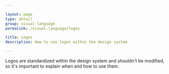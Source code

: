 ```yaml
---

layout: page
type: detail
group: visual-language
permalink: /visual-language/logos

title: Logos
description: How to use logos within the design system

---
```


Logos are standardized within the design system and shouldn't be modified, so it's important to explain when and how to use them.
